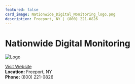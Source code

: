 ```yaml
---
featured: false
card_image: Nationwide_Digital_Monitoring_logo.png
description: Freeport, NY | (800) 221-0826
---
```


# Nationwide Digital Monitoring
<img src="Nationwide_Digital_Monitoring_logo.png" alt="Logo" style="max-width: 200px; height: auto;">

<a href="https://www.nationwidedigital.com">Visit Website</a>  
**Location:** Freeport, NY  
**Phone:** (800) 221-0826
